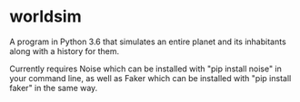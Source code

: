 # worldsim
A program in Python 3.6 that simulates an entire planet and its inhabitants along with a history for them.

Currently requires Noise which can be installed with "pip install noise" in your command line, as well as Faker which can be installed with "pip install faker" in the same way.
